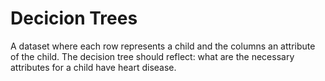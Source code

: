 # Decicion Trees

A dataset where each row represents a child and the columns an attribute of the child. The decision tree should reflect: what are the necessary attributes for a child have heart disease.
